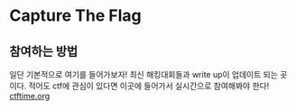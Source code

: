 # Capture The Flag
## 참여하는 방법
일단 기본적으로 여기를 들어가보자! 최신 해킹대회들과 write up이 업데이트 되는 곳이다. 적어도 ctf에 관심이 있다면 이곳에 들어가서 실시간으로 참여해봐야 한다!
[ctftime.org](https://ctftime.org/)


